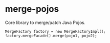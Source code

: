 # merge-pojos

Core library to merge/patch Java Pojos.


```
MergeFactory factory = new MergeFactoryImpl();
factory.mergeFacade().merge(pojo1, pojo2);
```
